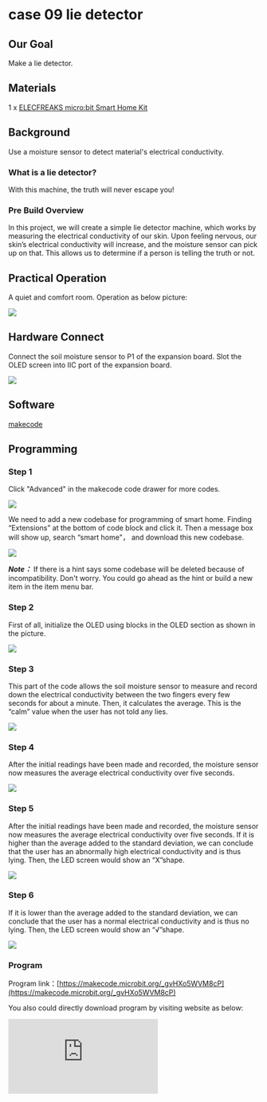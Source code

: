 ﻿# case 09 lie detector

## Our Goal


 Make a lie detector.

## Materials

1 x [ELECFREAKS micro:bit Smart Home Kit](https://www.elecfreaks.com/micro-bit-smart-home-kit.html)

## Background


 Use a moisture sensor to detect material's electrical conductivity.


### What is a lie detector?

 With this machine, the truth will never escape you!

### Pre Build Overview

 In this project, we will create a simple lie detector machine, which works by measuring the electrical conductivity of our skin. Upon feeling nervous, our skin’s electrical conductivity will increase, and the moisture sensor can pick up on that. This allows us to determine if a person is telling the truth or not.



## Practical Operation


 A quiet and comfort room. Operation as below picture:

![](https://wiki-media-ef.oss-cn-hongkong.aliyuncs.com//images/K242fJs.png)

## Hardware Connect

Connect the soil moisture sensor to P1 of the expansion board.
Slot the OLED screen into IIC port of the expansion board.

![](https://wiki-media-ef.oss-cn-hongkong.aliyuncs.com//images/vb2Z4a0.jpg)

## Software

[makecode](https://makecode.microbit.org/#)


## Programming

### Step 1

 Click "Advanced" in the makecode code drawer for more codes.

![](https://wiki-media-ef.oss-cn-hongkong.aliyuncs.com//images/2qCyzQ7.png)

 We need to add a new codebase for programming of smart home. Finding “Extensions” at the bottom of code block and click it. Then a message box will show up, search “smart home"， and download this new codebase.

![](https://wiki-media-ef.oss-cn-hongkong.aliyuncs.com//images/OY706rv.png)

***Note：*** If there is a hint says some codebase will be deleted because of incompatibility. Don't worry. You could go ahead as the hint or build a new item in the item menu bar.

### Step 2

 First of all, initialize the OLED using blocks in the OLED section as shown in the picture.

![](https://wiki-media-ef.oss-cn-hongkong.aliyuncs.com//images/ZRMQZib.png)

### Step 3

 This part of the code allows the soil moisture sensor to measure and record down the electrical conductivity between the two fingers every few seconds for about a minute. Then, it calculates the average. This is the “calm” value when the user has not told any lies.

![](https://wiki-media-ef.oss-cn-hongkong.aliyuncs.com//images/oNEHxlw.png)

### Step 4

 After the initial readings have been made and recorded, the moisture sensor now measures the average electrical conductivity over five seconds.

![](https://wiki-media-ef.oss-cn-hongkong.aliyuncs.com//images/gre86xg.png)

### Step 5

 After the initial readings have been made and recorded, the moisture sensor now measures the average electrical conductivity over five seconds. If it is higher than the average added to the standard deviation, we can conclude that the user has an abnormally high electrical conductivity and is thus lying. Then, the LED screen would show an “X”shape.

![](https://wiki-media-ef.oss-cn-hongkong.aliyuncs.com//images/dsdFy0A.png)

### Step 6

 If it is lower than the average added to the standard deviation, we can conclude that the user has a normal electrical conductivity and is thus no lying. Then, the LED screen would show an “√”shape.

![](https://wiki-media-ef.oss-cn-hongkong.aliyuncs.com//images/3dkL5m6.png)

### Program

Program link：[https://makecode.microbit.org/_gvHXo5WVM8cP](https://makecode.microbit.org/_gvHXo5WVM8cP)

You also could directly download program by visiting website as below:

<div
    style={{
        position: 'relative',
        paddingBottom: '60%',
        overflow: 'hidden',
    }}
>
    <iframe
        src="https://makecode.microbit.org/_gvHXo5WVM8cP"
        frameborder="0"
        sandbox="allow-popups allow-forms allow-scripts allow-same-origin"
        style={{
            position: 'absolute',
            width: '100%',
            height: '100%',
        }}
    />
</div>

## Result



 You will have to attach each prong of the soil moisture sensor to one of your fingers. After 10 seconds, the test will begin. The LED screen will show an “X”shape when the player is lying; The LED screen will show an “√” shape when the player is telling the truth.

## Think


 Is there any way to make the result more accurate?

## Questions



## More Information
